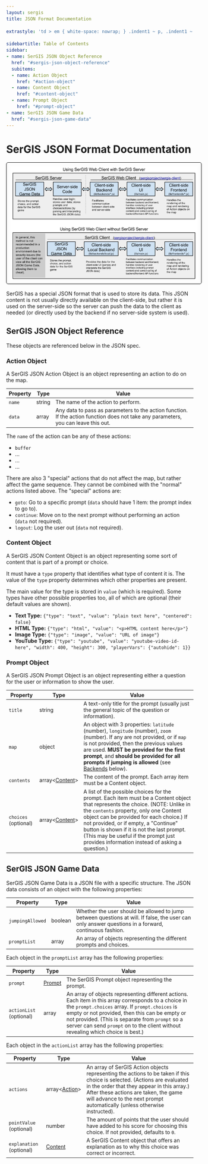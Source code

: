 ```yaml
---
layout: sergis
title: JSON Format Documentation

extrastyle: 'td > em { white-space: nowrap; } .indent1 ~ p, .indent1 ~ div, .indent1 ~ table { margin-left: 10px; } .indent2 ~ p, .indent2 ~ div, .indent2 ~ table { margin-left: 20px; }'

sidebartitle: Table of Contents
sidebar:
- name: SerGIS JSON Object Reference
  href: "#sergis-json-object-reference"
  subitems:
  - name: Action Object
    href: "#action-object"
  - name: Content Object
    href: "#content-object"
  - name: Prompt Object
    href: "#prompt-object"
- name: SerGIS JSON Game Data
  href: "#sergis-json-game-data"
---
```

# SerGIS JSON Format Documentation

<p style="text-align: center;"><a href="https://docs.google.com/drawings/d/1aDEHLen7vmv6BJ2mfVee2BMB6y3Zp8NhDK-hQRfoTIc/edit?usp=sharing" target="_blank"><img src="server-client.png" style="border: 1px solid black; padding: 10px; border-radius: 5px;"></a></p>

SerGIS has a special JSON format that is used to store its data. This JSON content is not usually directly available on the client-side, but rather it is used on the server-side so the server can push the data to the client as needed (or directly used by the backend if no server-side system is used).

## SerGIS JSON Object Reference

These objects are referenced below in the JSON spec.

### Action Object

A SerGIS JSON Action Object is an object representing an action to do on the map.

| Property | Type   | Value
| -------- | -----  | -----
| `name`   | string | The name of the action to perform.
| `data`   | array  | Any data to pass as parameters to the action function. If the action function does not take any parameters, you can leave this out.

The `name` of the action can be any of these actions:

 - `buffer`
 - ...
 - ...
 - ...

There are also 3 "special" actions that do not affect the map, but rather affect the game sequence. They cannot be combined with the "normal" actions listed above. The "special" actions are:

 - `goto`: Go to a specific prompt (`data` should have 1 item: the prompt index to go to).
 - `continue`: Move on to the next prompt without performing an action (`data` not required).
 - `logout`: Log the user out (`data` not required).

### Content Object

A SerGIS JSON Content Object is an object representing some sort of content that is part of a prompt or choice.

It must have a `type` property that identifies what type of content it is. The value of the `type` property determines which other properties are present.

The main value for the type is stored in `value` (which is required). Some types have other possible properties too, all of which are optional (their default values are shown).

 - **Text Type:** `{"type": "text", "value": "plain text here", "centered": false}`
 - **HTML Type:** `{"type": "html", "value": "<p>HTML content here</p>"}`
 - **Image Type:** `{"type": "image", "value": "URL of image"}`
 - **YouTube Type:** `{"type": "youtube", "value": "youtube-video-id-here", "width": 400, "height": 300, "playerVars": {"autohide": 1}}`

### Prompt Object

A SerGIS JSON Prompt Object is an object representing either a question for the user or information to show the user.

| Property  | Type   | Value
| --------  | ----   | -----
| `title`   | string | A text-only title for the prompt (usually just the general topic of the question or information).
| `map`     | object | An object with 3 properties: `latitude` (number), `longitude` (number), `zoom` (number). If any are not provided, or if `map` is not provided, then the previous values are used. **MUST be provided for the first prompt**, and **should be provided for all prompts if jumping is allowed** (see [Backends](#backends) below).
| `contents` | array&lt;[Content][contentobject]&gt; | The content of the prompt. Each array item must be a Content object.
| `choices` (optional) | array&lt;[Content][contentobject]&gt; | A list of the possible choices for the prompt. Each item must be a Content object that represents the choice. (NOTE: Unlike in the `contents` property, only one Content object can be provided for each choice.) If not provided, or if empty, a "Continue" button is shown if it is not the last prompt. (This may be useful if the prompt just provides information instead of asking a question.)

## SerGIS JSON Game Data

SerGIS JSON Game Data is a JSON file with a specific structure. The JSON data consists of an object with the following properties:

| Property | Type | Value
| -------- | ---- | -----
| `jumpingAllowed` | boolean | Whether the user should be allowed to jump between questions at will. If false, the user can only answer questions in a forward, continuous fashion.
| `promptList` | array | An array of objects representing the different prompts and choices.

<div class="indent1" style="display: none;"><!-- Everything that follows is indented once --></div>

Each object in the `promptList` array has the following properties:

| Property | Type | Value
| -------- | ---- | -----
| `prompt` | [Prompt][promptobject] | The SerGIS Prompt object representing the prompt.
| `actionList` (optional) | array | An array of objects representing different actions. Each item in this array corresponds to a choice in the `prompt.choices` array. If `prompt.choices` is empty or not provided, then this can be empty or not provided. (This is separate from `prompt` so a server can send `prompt` on to the client without revealing which choice is best.)

<div class="indent2" style="display: none;"><!-- Everything that follows is indented twice --></div>

Each object in the `actionList` array has the following properties:

| Property | Type | Value
| -------- | ---- | -----
| `actions` | array<[Action][actionobject]> | An array of SerGIS Action objects representing the actions to be taken if this choice is selected. (Actions are evaluated in the order that they appear in this array.) After these actions are taken, the game will advance to the next prompt automatically (unless otherwise instructed).
| `pointValue` (optional) | number | The amount of points that the user should have added to his score for choosing this choice. If not provided, defaults to `0`.
| `explanation` (optional) | [Content][contentobject] | A SerGIS Content object that offers an explanation as to why this choice was correct or incorrect.



[actionobject]: #action-object "SerGIS JSON Action Object"
[contentobject]: #content-object "SerGIS JSON Content Object"
[promptobject]: #prompt-object "SerGIS JSON Prompt Object"
